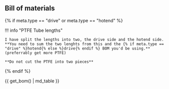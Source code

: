 ## Bill of materials

{% if meta.type == "drive" or meta.type == "hotend" %}

!!! info "PTFE Tube lengths"

    I have split the lengths into two, the drive side and the hotend side. **You need to sum the two lenghts from this and the {% if meta.type == "drive" %}hotend{% else %}drive{% endif %} BOM you'd be using.** (preferrably get more PTFE)
    
    **Do not cut the PTFE into two pieces**

{% endif %}

{{ get_bom() | md_table }}
